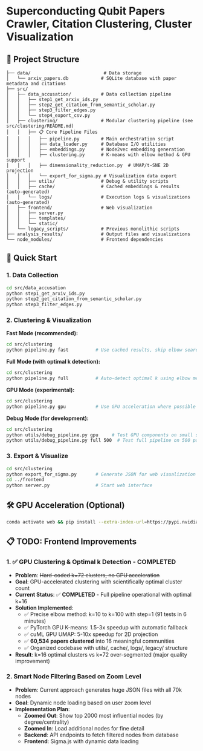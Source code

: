 # Superconducting Qubit Papers Crawler, Citation Clustering, Cluster Visualization

## 📂 Project Structure

```
├── data/                           # Data storage
│   └── arxiv_papers.db            # SQLite database with paper metadata and citations
├── src/
│   ├── data_accusation/           # Data collection pipeline
│   │   ├── step1_get_arxiv_ids.py
│   │   ├── step2_get_citation_from_semantic_scholar.py
│   │   ├── step3_filter_edges.py
│   │   └── step4_export_csv.py
│   ├── clustering/                # Modular clustering pipeline (see src/clustering/README.md)
│   │   ├── 📋 Core Pipeline Files
│   │   │   ├── pipeline.py        # Main orchestration script
│   │   │   ├── data_loader.py     # Database I/O utilities
│   │   │   ├── embeddings.py      # Node2vec embedding generation
│   │   │   ├── clustering.py      # K-means with elbow method & GPU support
│   │   │   ├── dimensionality_reduction.py  # UMAP/t-SNE 2D projection
│   │   │   └── export_for_sigma.py # Visualization data export
│   │   ├── utils/                 # Debug & utility scripts
│   │   ├── cache/                 # Cached embeddings & results (auto-generated)
│   │   └── logs/                  # Execution logs & visualizations (auto-generated)
│   ├── frontend/                  # Web visualization
│   │   ├── server.py
│   │   ├── templates/
│   │   └── static/
│   └── legacy_scripts/            # Previous monolithic scripts
├── analysis_results/              # Output files and visualizations
└── node_modules/                  # Frontend dependencies
```

## 🚀 Quick Start

### 1. Data Collection
```bash
cd src/data_accusation
python step1_get_arxiv_ids.py
python step2_get_citation_from_semantic_scholar.py
python step3_filter_edges.py
```

### 2. Clustering & Visualization

**Fast Mode (recommended):**
```bash
cd src/clustering
python pipeline.py fast          # Use cached results, skip elbow search
```

**Full Mode (with optimal k detection):**
```bash
cd src/clustering
python pipeline.py full          # Auto-detect optimal k using elbow method
```

**GPU Mode (experimental):**
```bash
cd src/clustering
python pipeline.py gpu           # Use GPU acceleration where possible
```

**Debug Mode (for development):**
```bash
cd src/clustering
python utils/debug_pipeline.py gpu     # Test GPU components on small subset
python utils/debug_pipeline.py full 500  # Test full pipeline on 500 papers
```

### 3. Export & Visualize
```bash
cd src/clustering
python export_for_sigma.py       # Generate JSON for web visualization
cd ../frontend
python server.py                 # Start web interface
```

## 🛠️ GPU Acceleration (Optional)
```bash
conda activate web && pip install --extra-index-url=https://pypi.nvidia.com cudf-cu12 cuml-cu12 cugraph-cu12 --upgrade
```

## 📋 TODO: Frontend Improvements

### 1. ✅ GPU Clustering & Optimal k Detection - COMPLETED
- **Problem**: ~~Hard-coded k=72 clusters, no GPU acceleration~~
- **Goal**: GPU-accelerated clustering with scientifically optimal cluster count
- **Current Status**: ✅ **COMPLETED** - Full pipeline operational with optimal k=16
- **Solution Implemented**: 
  - ✅ Precise elbow method: k=10 to k=100 with step=1 (91 tests in 6 minutes)
  - ✅ PyTorch GPU K-means: 1.5-3x speedup with automatic fallback
  - ✅ cuML GPU UMAP: 5-10x speedup for 2D projection
  - ✅ **60,534 papers clustered** into 16 meaningful communities
  - ✅ Organized codebase with utils/, cache/, logs/, legacy/ structure
- **Result**: k=16 optimal clusters vs k=72 over-segmented (major quality improvement)

### 2. Smart Node Filtering Based on Zoom Level
- **Problem**: Current approach generates huge JSON files with all 70k nodes
- **Goal**: Dynamic node loading based on user zoom level
- **Implementation Plan**:
  - **Zoomed Out**: Show top 2000 most influential nodes (by degree/centrality)
  - **Zoomed In**: Load additional nodes for fine detail
  - **Backend**: API endpoints to fetch filtered nodes from database
  - **Frontend**: Sigma.js with dynamic data loading